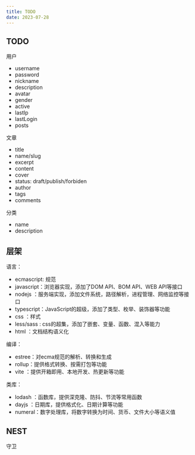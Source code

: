 ```yaml
---
title: TODO
date: 2023-07-28
---
```


## TODO

用户
- username
- password
- nickname
- description
- avatar
- gender
- active
- lastIp
- lastLogin
- posts

文章
- title
- name/slug
- excerpt
- content
- cover
- status: draft/publish/forbiden
- author
- tags
- comments

分类
- name
- description

## 层架

语言：
- ecmascript: 规范
- javascript：浏览器实现，添加了DOM API、BOM API、WEB API等接口
- nodejs    ：服务端实现，添加文件系统，路径解析，进程管理、网络监控等接口
- typescript：JavaScript的超级，添加了类型、枚举、装饰器等功能
- css       ：样式
- less/sass : css的超集，添加了嵌套、变量、函数、混入等能力
- html      ：文档结构语义化

编译：
- estree：对ecma规范的解析、转换和生成
- rollup：提供格式转换、按需打包等功能
- vite  ：提供开箱即用、本地开发、热更新等功能

类库：
- lodash ：函数库，提供深克隆、防抖、节流等常用函数
- dayjs  ：日期库，提供格式化、日期计算等功能
- numeral：数字处理库，将数字转换为时间、货币、文件大小等语义值

## NEST

守卫

